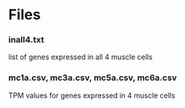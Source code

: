 # Files

### inall4.txt

list of genes expressed in all 4 muscle cells

### mc1a.csv, mc3a.csv, mc5a.csv, mc6a.csv

TPM values for genes expressed in 4 muscle cells
